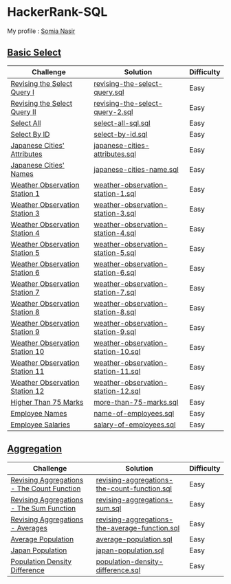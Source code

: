# HackerRank-SQL
My profile : [Somia Nasir](https://www.hackerrank.com/somianasir54)

## [Basic Select](https://github.com/SomiaNasir/HackerRank-SQL/tree/main/01.%20Basic%20Select)

|Challenge|Solution|Difficulty|
|---------|--------|----------|
|[Revising the Select Query I](https://www.hackerrank.com/challenges/revising-the-select-query/problem)|[revising-the-select-query.sql](https://github.com/SomiaNasir/HackerRank/blob/main/01.%20Basic%20Select/001.%20revising-the-select-query.sql)|Easy|  
|[Revising the Select Query II](https://www.hackerrank.com/challenges/revising-the-select-query-2/problem)|[revising-the-select-query-2.sql](https://github.com/SomiaNasir/HackerRank/blob/main/01.%20Basic%20Select/002.%20revising-the-select-query-2.sql)|Easy|
|[Select All](https://www.hackerrank.com/challenges/select-all-sql/problem)|[select-all-sql.sql](https://github.com/SomiaNasir/HackerRank/blob/main/01.%20Basic%20Select/003.%20select-all-sql.sql)|Easy|
|[Select By ID](https://www.hackerrank.com/challenges/select-by-id/problem)|[select-by-id.sql](https://github.com/SomiaNasir/HackerRank/blob/main/01.%20Basic%20Select/004.%20select-by-id.sql)|Easy|
|[Japanese Cities' Attributes](https://www.hackerrank.com/challenges/japanese-cities-attributes/problem)|[japanese-cities-attributes.sql](https://github.com/SomiaNasir/HackerRank/blob/main/01.%20Basic%20Select/005.%20japanese-cities-attributes.sql)|Easy|
|[Japanese Cities' Names](https://www.hackerrank.com/challenges/japanese-cities-name/problem)|[japanese-cities-name.sql](https://github.com/SomiaNasir/HackerRank/blob/main/01.%20Basic%20Select/006.%20japanese-cities-name.sql)|Easy|
|[Weather Observation Station 1](https://www.hackerrank.com/challenges/weather-observation-station-1/problem)|[weather-observation-station-1.sql](https://github.com/SomiaNasir/HackerRank/blob/main/01.%20Basic%20Select/007.%20weather-observation-station-1.sql)|Easy|
|[Weather Observation Station 3](https://www.hackerrank.com/challenges/weather-observation-station-3/problem)|[weather-observation-station-3.sql](https://github.com/SomiaNasir/HackerRank/blob/main/01.%20Basic%20Select/008.%20weather-observation-station-3.sql)|Easy|
|[Weather Observation Station 4](https://www.hackerrank.com/challenges/weather-observation-station-4/problem)|[weather-observation-station-4.sql](https://github.com/SomiaNasir/HackerRank/blob/main/01.%20Basic%20Select/009.%20weather-observation-station-4.sql)|Easy|
|[Weather Observation Station 5](https://www.hackerrank.com/challenges/weather-observation-station-5/problem)|[weather-observation-station-5.sql](https://github.com/SomiaNasir/HackerRank/blob/main/01.%20Basic%20Select/010.%20weather-observation-station-5.sql)|Easy|
|[Weather Observation Station 6](https://www.hackerrank.com/challenges/weather-observation-station-6/problem)|[weather-observation-station-6.sql](https://github.com/SomiaNasir/HackerRank/blob/main/01.%20Basic%20Select/011.%20weather-observation-station-6.sql)|Easy|
|[Weather Observation Station 7](https://www.hackerrank.com/challenges/weather-observation-station-7/problem)|[weather-observation-station-7.sql](https://github.com/SomiaNasir/HackerRank/blob/main/01.%20Basic%20Select/012.%20weather-observation-station-7.sql)|Easy|
|[Weather Observation Station 8](https://www.hackerrank.com/challenges/weather-observation-station-8/problem)|[weather-observation-station-8.sql](https://github.com/SomiaNasir/HackerRank/blob/main/01.%20Basic%20Select/013.%20weather-observation-station-8.sql)|Easy|
|[Weather Observation Station 9](https://www.hackerrank.com/challenges/weather-observation-station-9/problem)|[weather-observation-station-9.sql](https://github.com/SomiaNasir/HackerRank/blob/main/01.%20Basic%20Select/014.%20weather-observation-station-9.sql)|Easy|
|[Weather Observation Station 10](https://www.hackerrank.com/challenges/weather-observation-station-10/problem)|[weather-observation-station-10.sql](https://github.com/SomiaNasir/HackerRank/blob/main/01.%20Basic%20Select/015.%20weather-observation-station-10.sql)|Easy|
|[Weather Observation Station 11](https://www.hackerrank.com/challenges/weather-observation-station-11/problem)|[weather-observation-station-11.sql](https://github.com/SomiaNasir/HackerRank/blob/main/01.%20Basic%20Select/016.%20weather-observation-station-11.sql)|Easy|
|[Weather Observation Station 12](https://www.hackerrank.com/challenges/weather-observation-station-12/problem)|[weather-observation-station-12.sql](https://github.com/SomiaNasir/HackerRank/blob/main/01.%20Basic%20Select/017.%20weather-observation-station-12.sql)|Easy|
|[Higher Than 75 Marks](https://www.hackerrank.com/challenges/more-than-75-marks/problem)|[more-than-75-marks.sql](https://github.com/SomiaNasir/HackerRank/blob/main/01.%20Basic%20Select/018.%20more-than-75-marks.sql)|Easy|
|[Employee Names](https://www.hackerrank.com/challenges/name-of-employees/problem)|[name-of-employees.sql](https://github.com/SomiaNasir/HackerRank/blob/main/01.%20Basic%20Select/019.%20name-of-employees.sql)|Easy|
|[Employee Salaries](https://www.hackerrank.com/challenges/salary-of-employees/problem)|[salary-of-employees.sql](https://github.com/SomiaNasir/HackerRank/blob/main/01.%20Basic%20Select/020.%20salary-of-employees.sql)|Easy|

## [Aggregation](https://github.com/SomiaNasir/HackerRank-SQL/tree/main/02.%20Aggregation)

|Challenge|Solution|Difficulty|
|---------|--------|----------|
|[Revising Aggregations - The Count Function](https://www.hackerrank.com/challenges/revising-aggregations-the-count-function/problem)|[revising-aggregations-the-count-function.sql](https://github.com/SomiaNasir/HackerRank/blob/main/02.%20Aggregation/001.%20revising-aggregations-the-count-function.sql)|Easy|
|[Revising Aggregations - The Sum Function](https://www.hackerrank.com/challenges/revising-aggregations-sum/problem)|[revising-aggregations-sum.sql](https://github.com/SomiaNasir/HackerRank-SQL/blob/main/02.%20Aggregation/002.%20revising-aggregations-sum.sql)|Easy|
|[Revising Aggregations - Averages](https://www.hackerrank.com/challenges/revising-aggregations-the-average-function/problem)|[revising-aggregations-the-average-function.sql](https://github.com/SomiaNasir/HackerRank-SQL/blob/main/02.%20Aggregation/003.%20revising-aggregations-the-average-function.sql)|Easy|
|[Average Population](https://www.hackerrank.com/challenges/average-population/problem)|[average-population.sql](https://github.com/SomiaNasir/HackerRank-SQL/blob/main/02.%20Aggregation/004.%20average-population.sql)|Easy|
|[Japan Population](https://www.hackerrank.com/challenges/japan-population/problem)|[japan-population.sql](https://github.com/SomiaNasir/HackerRank-SQL/blob/main/02.%20Aggregation/005.%20japan-population.sql)|Easy|
|[Population Density Difference](https://www.hackerrank.com/challenges/population-density-difference/problem)|[population-density-difference.sql](https://github.com/SomiaNasir/HackerRank-SQL/blob/main/02.%20Aggregation/006.%20population-density-difference.sql)|Easy|
